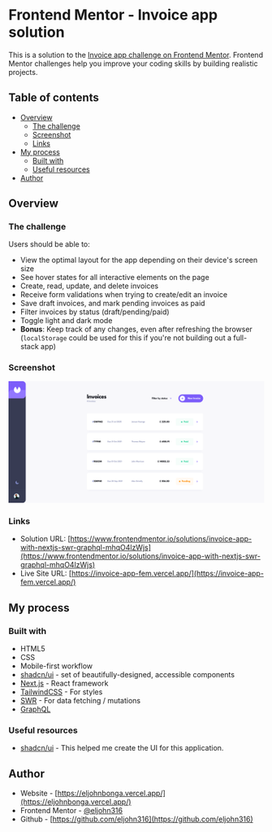 # Frontend Mentor - Invoice app solution

This is a solution to the [Invoice app challenge on Frontend Mentor](https://www.frontendmentor.io/challenges/invoice-app-i7KaLTQjl). Frontend Mentor challenges help you improve your coding skills by building realistic projects.

## Table of contents

- [Overview](#overview)
  - [The challenge](#the-challenge)
  - [Screenshot](#screenshot)
  - [Links](#links)
- [My process](#my-process)
  - [Built with](#built-with)
  - [Useful resources](#useful-resources)
- [Author](#author)

## Overview

### The challenge

Users should be able to:

- View the optimal layout for the app depending on their device's screen size
- See hover states for all interactive elements on the page
- Create, read, update, and delete invoices
- Receive form validations when trying to create/edit an invoice
- Save draft invoices, and mark pending invoices as paid
- Filter invoices by status (draft/pending/paid)
- Toggle light and dark mode
- **Bonus**: Keep track of any changes, even after refreshing the browser (`localStorage` could be used for this if you're not building out a full-stack app)

### Screenshot

![](./screenshot.png)

### Links

- Solution URL: [https://www.frontendmentor.io/solutions/invoice-app-with-nextjs-swr-graphql-mhqO4lzWjs](https://www.frontendmentor.io/solutions/invoice-app-with-nextjs-swr-graphql-mhqO4lzWjs)
- Live Site URL: [https://invoice-app-fem.vercel.app/](https://invoice-app-fem.vercel.app/)

## My process

### Built with

- HTML5
- CSS
- Mobile-first workflow
- [shadcn/ui](https://ui.shadcn.com/) - set of beautifully-designed, accessible components
- [Next.js](https://nextjs.org/) - React framework
- [TailwindCSS](https://tailwindcss.com/) - For styles
- [SWR](https://swr.vercel.app/) - For data fetching / mutations
- [GraphQL](https://graphql.org/)

### Useful resources

- [shadcn/ui](https://ui.shadcn.com/) - This helped me create the UI for this application.

## Author

- Website - [https://eljohnbonga.vercel.app/](https://eljohnbonga.vercel.app/)
- Frontend Mentor - [@eljohn316](https://www.frontendmentor.io/profile/eljohn316)
- Github - [https://github.com/eljohn316](https://github.com/eljohn316)

